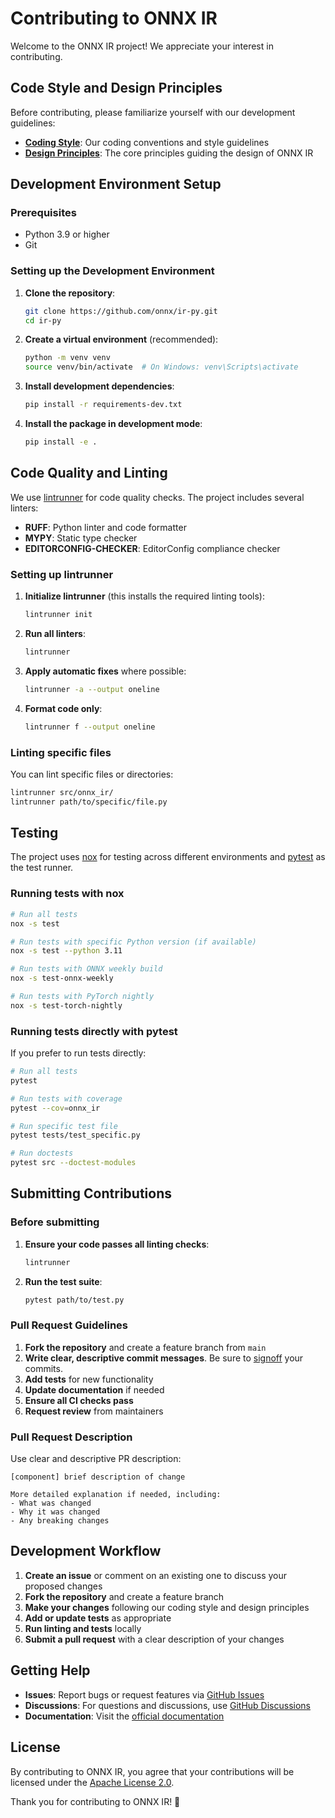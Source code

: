 # Contributing to ONNX IR

Welcome to the ONNX IR project! We appreciate your interest in contributing.

## Code Style and Design Principles

Before contributing, please familiarize yourself with our development guidelines:

- **[Coding Style](https://github.com/onnx/ir-py/wiki/Coding-style)**: Our coding conventions and style guidelines
- **[Design Principles](https://github.com/onnx/ir-py/wiki/Design-Principles)**: The core principles guiding the design of ONNX IR

## Development Environment Setup

### Prerequisites

- Python 3.9 or higher
- Git

### Setting up the Development Environment

1. **Clone the repository**:
   ```bash
   git clone https://github.com/onnx/ir-py.git
   cd ir-py
   ```

2. **Create a virtual environment** (recommended):
   ```bash
   python -m venv venv
   source venv/bin/activate  # On Windows: venv\Scripts\activate
   ```

3. **Install development dependencies**:
   ```bash
   pip install -r requirements-dev.txt
   ```

4. **Install the package in development mode**:
   ```bash
   pip install -e .
   ```

## Code Quality and Linting

We use [lintrunner](https://github.com/suo/lintrunner) for code quality checks. The project includes several linters:

- **RUFF**: Python linter and code formatter
- **MYPY**: Static type checker
- **EDITORCONFIG-CHECKER**: EditorConfig compliance checker

### Setting up lintrunner

1. **Initialize lintrunner** (this installs the required linting tools):
   ```bash
   lintrunner init
   ```

2. **Run all linters**:
   ```bash
   lintrunner
   ```

3. **Apply automatic fixes** where possible:
   ```bash
   lintrunner -a --output oneline
   ```

4. **Format code only**:
   ```bash
   lintrunner f --output oneline
   ```

### Linting specific files

You can lint specific files or directories:
```bash
lintrunner src/onnx_ir/
lintrunner path/to/specific/file.py
```

## Testing

The project uses [nox](https://nox.thea.codes/) for testing across different environments and [pytest](https://pytest.org/) as the test runner.

### Running tests with nox

```bash
# Run all tests
nox -s test

# Run tests with specific Python version (if available)
nox -s test --python 3.11

# Run tests with ONNX weekly build
nox -s test-onnx-weekly

# Run tests with PyTorch nightly
nox -s test-torch-nightly
```

### Running tests directly with pytest

If you prefer to run tests directly:

```bash
# Run all tests
pytest

# Run tests with coverage
pytest --cov=onnx_ir

# Run specific test file
pytest tests/test_specific.py

# Run doctests
pytest src --doctest-modules
```

## Submitting Contributions

### Before submitting

1. **Ensure your code passes all linting checks**:
   ```bash
   lintrunner
   ```

2. **Run the test suite**:
   ```bash
   pytest path/to/test.py
   ```

### Pull Request Guidelines

1. **Fork the repository** and create a feature branch from `main`
2. **Write clear, descriptive commit messages**. Be sure to [signoff](https://github.com/apps/dco) your commits.
3. **Add tests** for new functionality
4. **Update documentation** if needed
5. **Ensure all CI checks pass**
6. **Request review** from maintainers

### Pull Request Description

Use clear and descriptive PR description:
```
[component] brief description of change

More detailed explanation if needed, including:
- What was changed
- Why it was changed
- Any breaking changes
```

## Development Workflow

1. **Create an issue** or comment on an existing one to discuss your proposed changes
2. **Fork the repository** and create a feature branch
3. **Make your changes** following our coding style and design principles
4. **Add or update tests** as appropriate
5. **Run linting and tests** locally
6. **Submit a pull request** with a clear description of your changes

## Getting Help

- **Issues**: Report bugs or request features via [GitHub Issues](https://github.com/onnx/ir-py/issues)
- **Discussions**: For questions and discussions, use [GitHub Discussions](https://github.com/onnx/ir-py/discussions)
- **Documentation**: Visit the [official documentation](https://onnx.ai/ir-py/)

## License

By contributing to ONNX IR, you agree that your contributions will be licensed under the [Apache License 2.0](LICENSE).

Thank you for contributing to ONNX IR! 🎉
